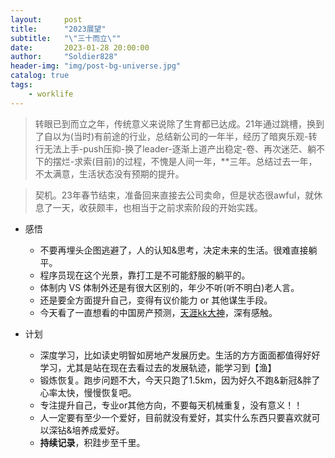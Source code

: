 ```yaml
---
layout:     post
title:      "2023展望"
subtitle:   "\"三十而立\""
date:       2023-01-28 20:00:00
author:     "Soldier828"
header-img: "img/post-bg-universe.jpg"
catalog: true
tags:
    - worklife
---
```


> 转眼已到而立之年，传统意义来说除了生育都已达成。21年通过跳槽，换到了自以为(当时)有前途的行业，总结新公司的一年半，经历了暗爽乐观-转行无法上手-push压抑-换了leader-逐渐上道产出稳定-卷、再次迷茫、躺不下的摆烂-求索(目前)的过程，不愧是人间一年，\*\*三年。总结过去一年，不太满意，生活状态没有预期的提升。

> 契机。23年春节结束，准备回来直接去公司卖命，但是状态很awful，就休息了一天，收获颇丰，也相当于之前求索阶段的开始实践。

- 感悟
  - 不要再埋头企图逃避了，人的认知&思考，决定未来的生活。很难直接躺平。
  - 程序员现在这个光景，靠打工是不可能舒服的躺平的。
  - 体制内 VS 体制外还是有很大区别的，年少不听(听不明白)老人言。
  - 还是要全方面提升自己，变得有议价能力 or 其他谋生手段。
  - 今天看了一直想看的中国房产预测，[天涯kk大神](https://github.com/wenbochang888/house)，深有感触。

- 计划
  - 深度学习，比如读史明智如房地产发展历史。生活的方方面面都值得好好学习，尤其是站在现在去看过去的发展轨迹，能学习到【渔】
  - 锻炼恢复。跑步问题不大，今天只跑了1.5km，因为好久不跑&新冠&胖了心率太快，慢慢恢复吧。
  - 专注提升自己，专业or其他方向，不要每天机械重复，没有意义！！
  - 人一定要有至少一个爱好，目前就没有爱好，其实什么东西只要喜欢就可以深钻&培养成爱好。
  - **持续记录**，积跬步至千里。
  
